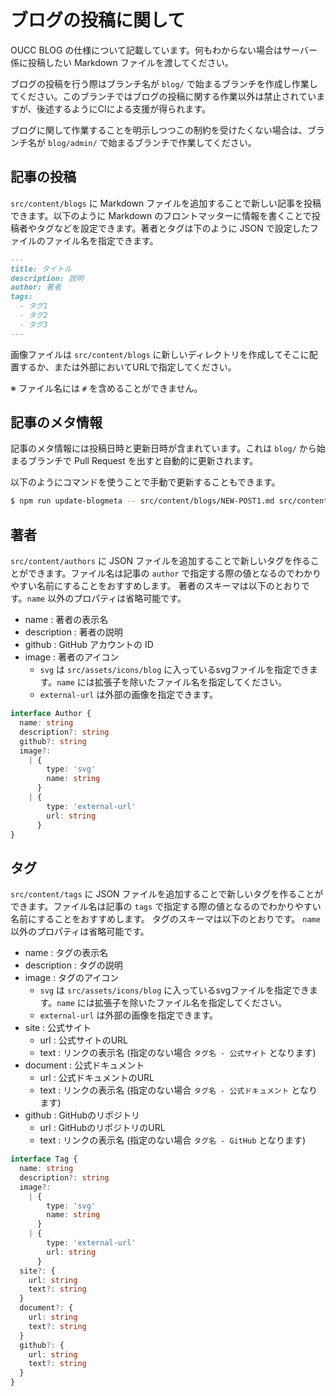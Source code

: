 # ブログの投稿に関して

OUCC BLOG の仕様について記載しています。何もわからない場合はサーバー係に投稿したい Markdown ファイルを渡してください。

ブログの投稿を行う際はブランチ名が `blog/` で始まるブランチを作成し作業してください。このブランチではブログの投稿に関する作業以外は禁止されていますが、後述するようにCIによる支援が得られます。

ブログに関して作業することを明示しつつこの制約を受けたくない場合は、ブランチ名が `blog/admin/` で始まるブランチで作業してください。

## 記事の投稿

`src/content/blogs` に Markdown ファイルを追加することで新しい記事を投稿できます。以下のように Markdown のフロントマッターに情報を書くことで投稿者やタグなどを設定できます。著者とタグは下のように JSON で設定したファイルのファイル名を指定できます。

```md
---
title: タイトル
description: 説明
author: 著者
tags:
  - タグ1
  - タグ2
  - タグ3
---
```

画像ファイルは `src/content/blogs` に新しいディレクトリを作成してそこに配置するか、または外部においてURLで指定してください。

※ ファイル名には `#` を含めることができません。

## 記事のメタ情報

記事のメタ情報には投稿日時と更新日時が含まれています。これは `blog/` から始まるブランチで Pull Request を出すと自動的に更新されます。

以下のようにコマンドを使うことで手動で更新することもできます。

```bash
$ npm run update-blogmeta -- src/content/blogs/NEW-POST1.md src/content/blogs/NEW-POST2.md
```

## 著者

`src/content/authors` に JSON ファイルを追加することで新しいタグを作ることができます。ファイル名は記事の `author` で指定する際の値となるのでわかりやすい名前にすることをおすすめします。
著者のスキーマは以下のとおりです。`name` 以外のプロパティは省略可能です。

- name : 著者の表示名
- description : 著者の説明
- github : GitHub アカウントの ID
- image : 著者のアイコン
  - `svg` は `src/assets/icons/blog` に入っているsvgファイルを指定できます。`name` には拡張子を除いたファイル名を指定してください。
  - `external-url` は外部の画像を指定できます。

```ts
interface Author {
  name: string
  description?: string
  github?: string
  image?:
    | {
        type: 'svg'
        name: string
      }
    | {
        type: 'external-url'
        url: string
      }
}
```

## タグ

`src/content/tags` に JSON ファイルを追加することで新しいタグを作ることができます。ファイル名は記事の `tags` で指定する際の値となるのでわかりやすい名前にすることをおすすめします。
タグのスキーマは以下のとおりです。 `name` 以外のプロパティは省略可能です。

- name : タグの表示名
- description : タグの説明
- image : タグのアイコン
  - `svg` は `src/assets/icons/blog` に入っているsvgファイルを指定できます。`name` には拡張子を除いたファイル名を指定してください。
  - `external-url` は外部の画像を指定できます。
- site : 公式サイト
  - url : 公式サイトのURL
  - text : リンクの表示名 (指定のない場合 `タグ名 - 公式サイト` となります)
- document : 公式ドキュメント
  - url : 公式ドキュメントのURL
  - text : リンクの表示名 (指定のない場合 `タグ名 - 公式ドキュメント` となります)
- github : GitHubのリポジトリ
  - url : GitHubのリポジトリのURL
  - text : リンクの表示名 (指定のない場合 `タグ名 - GitHub` となります)

```ts
interface Tag {
  name: string
  description?: string
  image?:
    | {
        type: 'svg'
        name: string
      }
    | {
        type: 'external-url'
        url: string
      }
  site?: {
    url: string
    text?: string
  }
  document?: {
    url: string
    text?: string
  }
  github?: {
    url: string
    text?: string
  }
}
```
